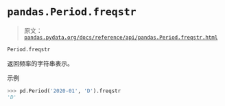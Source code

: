 # `pandas.Period.freqstr`

> 原文：[`pandas.pydata.org/docs/reference/api/pandas.Period.freqstr.html`](https://pandas.pydata.org/docs/reference/api/pandas.Period.freqstr.html)

```py
Period.freqstr
```

返回频率的字符串表示。

示例

```py
>>> pd.Period('2020-01', 'D').freqstr
'D' 
```
